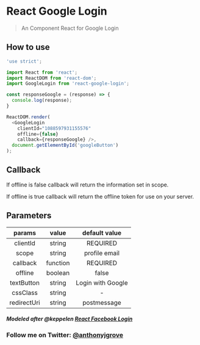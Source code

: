 # React Google Login

> An Component React for Google Login

## How to use

```js
'use strict';

import React from 'react';
import ReactDOM from 'react-dom';
import GoogleLogin from 'react-google-login';

const responseGoogle = (response) => {
  console.log(response);
}

ReactDOM.render(
  <GoogleLogin
    clientId="1088597931155576"
    offline={false}
    callback={responseGoogle} />,
  document.getElementById('googleButton')
);
```
## Callback

If offline is false callback will return the information set in scope.

If offline is true callback will return the offline token for use on your server. 



## Parameters

|    params    |   value  |             default value            |
|:------------:|:--------:|:------------------------------------:|
|    clientId  |  string  |               REQUIRED               |
|     scope    |  string  |             profile email            |
|   callback   | function |               REQUIRED               |
|    offline   |  boolean |                 false                |
|   textButton |  string  |             Login with Google        |
|   cssClass   |  string  |                   -                  |
| redirectUri  |  string  |              postmessage             |



##### Modeled after @keppelen [React Facebook Login](https://github.com/keppelen/react-facebook-login) 

### Follow me on Twitter: [@anthonyjgrove](https://twitter.com/anthonyjgrove)
